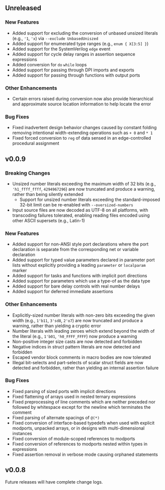 ## Unreleased

### New Features

* Added support for excluding the conversion of unbased unsized literals (e.g.,
  `'1`, `'x`) via `--exclude UnbasedUniszed`
* Added support for enumerated type ranges (e.g., `enum { X[3:5] }`)
* Added support for the SystemVerilog `edge` event
* Added support for cycle delay ranges in assertion sequence expressions
* Added conversion for `do` `while` loops
* Added support for passing through DPI imports and exports
* Added support for passing through functions with output ports

### Other Enhancements

* Certain errors raised during conversion now also provide hierarchical and
  approximate source location information to help locate the error

### Bug Fixes

* Fixed inadvertent design behavior changes caused by constant folding removing
  intentional width-extending operations such as `+ 0` and `* 1`
* Fixed forced conversion to `reg` of data sensed in an edge-controlled
  procedural assignment

## v0.0.9

### Breaking Changes

* Unsized number literals exceeding the maximum width of 32 bits (e.g.,
  `'h1_ffff_ffff`, `4294967296`) are now truncated and produce a warning, rather
  than being silently extended
  * Support for unsized number literals exceeding the standard-imposed 32-bit
    limit can be re-enabled with `--oversized-numbers`
* Input source files are now decoded as UTF-8 on all platforms, with transcoding
  failures tolerated, enabling reading files encoded using other ASCII supersets
  (e.g., Latin-1)

### New Features

* Added support for non-ANSI style port declarations where the port declaration
  is separate from the corresponding net or variable declaration
* Added support for typed value parameters declared in parameter port lists
  without explicitly providing a leading `parameter` or `localparam` marker
* Added support for tasks and functions with implicit port directions
* Added support for parameters which use a type-of as the data type
* Added support for bare delay controls with real number delays
* Added support for deferred immediate assertions

### Other Enhancements

* Explicitly-sized number literals with non-zero bits exceeding the given width
  (e.g., `1'b11`, `3'sd8`, `2'o7`) are now truncated and produce a warning,
  rather than yielding a cryptic error
* Number literals with leading zeroes which extend beyond the width of the
  literal (e.g., `1'b01`, `'h0_FFFF_FFFF`) now produce a warning
* Non-positive integer size casts are now detected and forbidden
* Negative indices in struct pattern literals are now detected and forbidden
* Escaped vendor block comments in macro bodies are now tolerated
* Illegal bit-selects and part-selects of scalar struct fields are now detected
  and forbidden, rather than yielding an internal assertion failure

### Bug Fixes

* Fixed parsing of sized ports with implicit directions
* Fixed flattening of arrays used in nested ternary expressions
* Fixed preprocessing of line comments which are neither preceded nor followed
  by whitespace except for the newline which terminates the comment
* Fixed parsing of alternate spacings of `@(*)`
* Fixed conversion of interface-based typedefs when used with explicit modports,
  unpacked arrays, or in designs with multi-dimensional instances
* Fixed conversion of module-scoped references to modports
* Fixed conversion of references to modports nested within types in expressions
* Fixed assertion removal in verbose mode causing orphaned statements

## v0.0.8

Future releases will have complete change logs.
